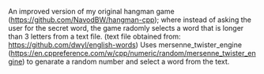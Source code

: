 An improved version of my original hangman game (https://github.com/NavodBW/hangman-cpp); where instead of asking the user for the secret word, the game radomly selects a word that is longer than 3 letters from a text file. (text file obtained from: https://github.com/dwyl/english-words)
Uses mersenne_twister_engine (https://en.cppreference.com/w/cpp/numeric/random/mersenne_twister_engine) to genarate a random number and select a word from the text.

